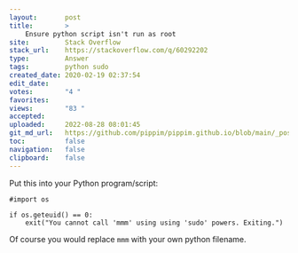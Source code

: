 ```yaml
---
layout:       post
title:        >
    Ensure python script isn't run as root
site:         Stack Overflow
stack_url:    https://stackoverflow.com/q/60292202
type:         Answer
tags:         python sudo
created_date: 2020-02-19 02:37:54
edit_date:    
votes:        "4 "
favorites:    
views:        "83 "
accepted:     
uploaded:     2022-08-28 08:01:45
git_md_url:   https://github.com/pippim/pippim.github.io/blob/main/_posts/2020/2020-02-19-Ensure-python-script-isn_t-run-as-root.md
toc:          false
navigation:   false
clipboard:    false
---
```


Put this into your Python program/script:

``` 
#import os

if os.geteuid() == 0:
    exit("You cannot call 'mmm' using using 'sudo' powers. Exiting.")
```

Of course you would replace `mmm` with your own python filename.
